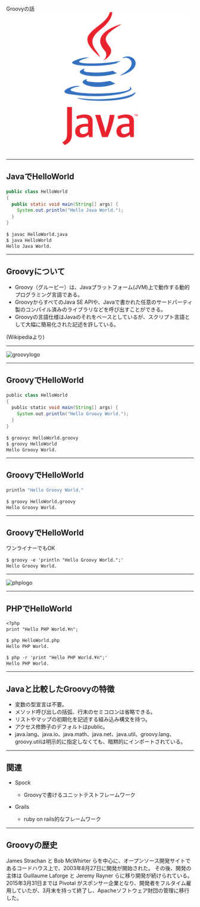 Groovyの話
![Java_programming_language_logo.svg.png](java.png)

---

## JavaでHelloWorld

```:HelloWorld.java
public class HelloWorld
{
  public static void main(String[] args) {
    System.out.println("Hello Java World.");
  }
}
```
```
$ javac HelloWorld.java
$ java HelloWorld
Hello Java World.
```
---

## Groovyについて
* Groovy（グルービー）は、Javaプラットフォーム(JVM)上で動作する動的プログラミング言語である。
* GroovyからすべてのJava SE APIや、Javaで書かれた任意のサードパーティ製のコンパイル済みのライブラリなどを呼び出すことができる。
* Groovyの言語仕様はJavaのそれをベースとしているが、スクリプト言語として大幅に簡易化された記述を許している。

(Wikipediaより)

---

![groovylogo](https://upload.wikimedia.org/wikipedia/commons/3/36/Groovy-logo.svg)

---
## GroovyでHelloWorld

```:HelloWorld.groovy
public class HelloWorld
{
  public static void main(String[] args) {
    System.out.println("Hello Groovy World.");
  }
}
```
```
$ groovyc HelloWorld.groovy
$ groovy HelloWorld
Hello Groovy World.
```
------
## GroovyでHelloWorld

```:HelloWorld.groovy
println "Hello Groovy World."
```
```
$ groovy HelloWorld.groovy
Hello Groovy World.
```

---

## GroovyでHelloWorld

ワンライナーでもOK

```
$ groovy -e 'println "Hello Groovy World.";'
Hello Groovy World.
```

---

![phplogo](https://upload.wikimedia.org/wikipedia/commons/thumb/2/27/PHP-logo.svg/1024px-PHP-logo.svg.png)

---

## PHPでHelloWorld

```:HelloWorld.php
<?php
print "Hello PHP World.¥n";
```
```
$ php HelloWorld.php
Hello PHP World.
```
```
$ php -r 'print "Hello PHP World.¥n";'
Hello PHP World.
```
---

## Javaと比較したGroovyの特徴
* 変数の型宣言は不要。
* メソッド呼び出しの括弧、行末のセミコロンは省略できる。
* リストやマップの初期化を記述する組み込み構文を持つ。
* アクセス修飾子のデフォルトはpublic。
* java.lang、java.io、java.math、java.net、java.util、groovy.lang、groovy.utilは明示的に指定しなくても、暗黙的にインポートされている。

---

## 関連
* Spock
  * Groovyで書けるユニットテストフレームワーク

* Grails
  * ruby on rails的なフレームワーク

---

## Groovyの歴史
James Strachan と Bob McWhirter らを中心に、オープンソース開発サイトであるコードハウス上で、2003年8月27日に開発が開始された。
その後、開発の主体は Guillaume Laforge と Jeremy Rayner らに移り開発が続けられている。
2015年3月31日までは Pivotal がスポンサー企業となり、開発者をフルタイム雇用していたが、3月末を持って終了し、Apacheソフトウェア財団の管理に移行した。

